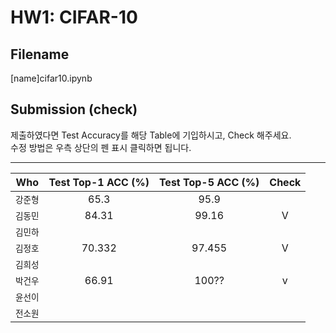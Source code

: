 # HW1: CIFAR-10

## Filename
[name]cifar10.ipynb

## Submission (check)
제출하였다면 Test Accuracy를 해당 Table에 기입하시고, Check 해주세요.  
수정 방법은 우측 상단의 펜 표시 클릭하면 됩니다. 

---
| Who | Test Top-1 ACC (%) | Test Top-5 ACC (%) | Check |
|---|:---:|:---:|:---:|
| `강준형` | 65.3 | 95.9 |  |
| `김동민` | 84.31 | 99.16 | V |
| `김민하` |  |  |  |
| `김정호` | 70.332 | 97.455 | V |
| `김희성` |  |  |  |
| `박건우` | 66.91 | 100?? | v |
| `윤선이` |  |  |  |
| `전소원` |  |  |  |
